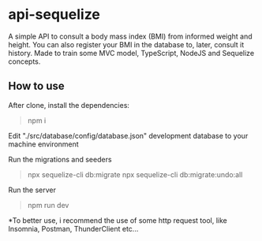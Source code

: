 # api-sequelize

A simple API to consult a body mass index (BMI) from informed weight and height. You can also register your BMI in the database to, later, consult it history.
Made to train some MVC model, TypeScript, NodeJS and Sequelize concepts.

## How to use

After clone, install the dependencies:
>npm i

Edit "./src/database/config/database.json" development database to your machine environment

Run the migrations and seeders
>npx sequelize-cli db:migrate
>npx sequelize-cli db:migrate:undo:all

Run the server
>npm run dev

*To better use, i recommend the use of some http request tool, like Insomnia, Postman, ThunderClient etc...


